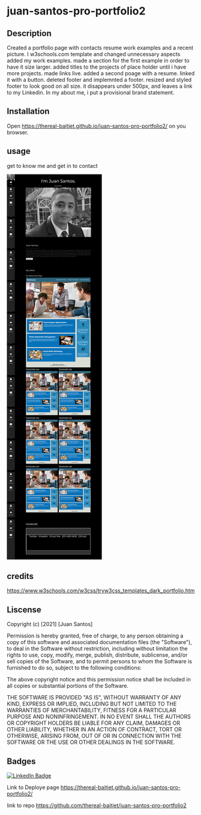 # juan-santos-pro-portfolio2

## Description
Created a portfolio page with contacts resume work examples and a recent picture. I w3schools.com template and changed unnecessary aspects added my work examples. made a section for the first example in order to have it size larger. added titles to the projects of place holder until i have more projects. made links live. added a second poage with a resume. linked it with a button. deleted footer and implemnted a footer. resized and styled footer to look good on all size. it disappears under 500px, and leaves a link to my Linkedin. In my about me, i put a provisional brand statement. 

## Installation
Open https://thereal-baitjet.github.io/juan-santos-pro-portfolio2/ on you browser.

## usage 
get to know me and get in to contact

![screen shot](https://github.com/thereal-baitjet/juan-santos-pro-portfolio2/blob/main/2021-02-19-21-30-thereal-baitjet.github.io.png) 
## credits

https://www.w3schools.com/w3css/tryw3css_templates_dark_portfolio.htm

## Liscense

Copyright (c) [2021] [Juan Santos]

Permission is hereby granted, free of charge, to any person obtaining a copy
of this software and associated documentation files (the "Software"), to deal
in the Software without restriction, including without limitation the rights
to use, copy, modify, merge, publish, distribute, sublicense, and/or sell
copies of the Software, and to permit persons to whom the Software is
furnished to do so, subject to the following conditions:

The above copyright notice and this permission notice shall be included in all
copies or substantial portions of the Software.

THE SOFTWARE IS PROVIDED "AS IS", WITHOUT WARRANTY OF ANY KIND, EXPRESS OR
IMPLIED, INCLUDING BUT NOT LIMITED TO THE WARRANTIES OF MERCHANTABILITY,
FITNESS FOR A PARTICULAR PURPOSE AND NONINFRINGEMENT. IN NO EVENT SHALL THE
AUTHORS OR COPYRIGHT HOLDERS BE LIABLE FOR ANY CLAIM, DAMAGES OR OTHER
LIABILITY, WHETHER IN AN ACTION OF CONTRACT, TORT OR OTHERWISE, ARISING FROM,
OUT OF OR IN CONNECTION WITH THE SOFTWARE OR THE USE OR OTHER DEALINGS IN THE
SOFTWARE.

## Badges

[![LinkedIn Badge](https://img.shields.io/badge/LinkedIn-Profile-informational?style=flat&logo=linkedin&logoColor=white&color=0D76A8)](https://www.linkedin.com/in/juan-santos-8380b0186/)

Link to Deploye page https://thereal-baitjet.github.io/juan-santos-pro-portfolio2/

link to repo https://github.com/thereal-baitjet/juan-santos-pro-portfolio2


